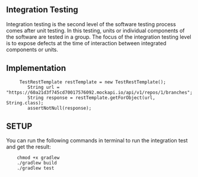 ## Integration Testing
Integration testing is the second level of the software testing process comes after unit testing. In this testing, units or individual components of the software are tested in a group. The focus of the integration testing level is to expose defects at the time of interaction between integrated components or units.

## Implementation
````
     TestRestTemplate restTemplate = new TestRestTemplate();
        String url = "https://60a21d3f745cd70017576092.mockapi.io/api/v1/repos/1/branches";
        String response = restTemplate.getForObject(url, String.class);
        assertNotNull(response);
````


## SETUP
You can run the following commands in terminal to run the integration test and get the result:
```
    chmod +x gradlew
    ./gradlew build
    ./gradlew test
```
